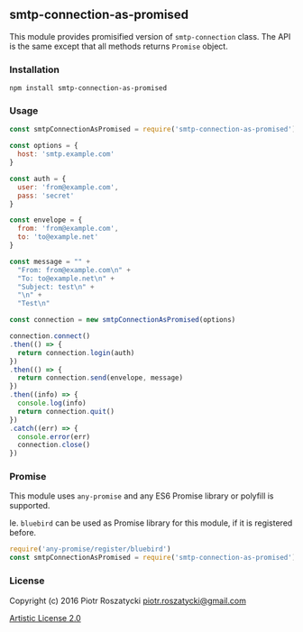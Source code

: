 ## smtp-connection-as-promised

This module provides promisified version of `smtp-connection` class. The API is
the same except that all methods returns `Promise` object.

### Installation

```shell
npm install smtp-connection-as-promised
```

### Usage

```js
const smtpConnectionAsPromised = require('smtp-connection-as-promised')

const options = {
  host: 'smtp.example.com'
}

const auth = {
  user: 'from@example.com',
  pass: 'secret'
}

const envelope = {
  from: 'from@example.com',
  to: 'to@example.net'
}

const message = "" +
  "From: from@example.com\n" +
  "To: to@example.net\n" +
  "Subject: test\n" +
  "\n" +
  "Test\n"

const connection = new smtpConnectionAsPromised(options)

connection.connect()
.then(() => {
  return connection.login(auth)
})
.then(() => {
  return connection.send(envelope, message)
})
.then((info) => {
  console.log(info)
  return connection.quit()
})
.catch((err) => {
  console.error(err)
  connection.close()
})
```

### Promise

This module uses `any-promise` and any ES6 Promise library or polyfill is
supported.

Ie. `bluebird` can be used as Promise library for this module, if it is
registered before.

```js
require('any-promise/register/bluebird')
const smtpConnectionAsPromised = require('smtp-connection-as-promised')
```

### License

Copyright (c) 2016 Piotr Roszatycki <piotr.roszatycki@gmail.com>

[Artistic License 2.0](https://opensource.org/licenses/Artistic-2.0)
